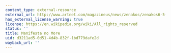```yaml
---
content_type: external-resource
external_url: http://www.artnet.com/magazineus/news/zenakos/zenakos6-5-06.asp
has_external_license_warning: true
license: https://en.wikipedia.org/wiki/All_rights_reserved
status: ''
title: Manifesta no More
uid: d3211ad5-0d51-4d4b-832f-1bd779dafe2d
wayback_url: ''
---
```

